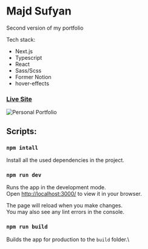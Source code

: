 # Majd Sufyan

Second version of my portfolio

Tech stack:

- Next.js
- Typescript
- React
- Sass/Scss
- Former Notion
- hover-effects

### [Live Site]()

![Personal Portfolio](png/portfolio.png)

## Scripts:

### `npm intall`

Install all the used dependencies in the project.

### `npm run dev`

Runs the app in the development mode.\
Open [http://localhost:3000/](http://localhost:3000/) to view it in your browser.

The page will reload when you make changes.\
You may also see any lint errors in the console.

### `npm run build`

Builds the app for production to the `build` folder.\
